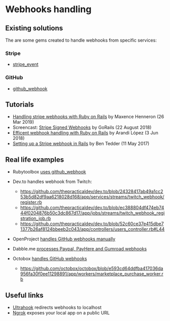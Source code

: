 # Webhooks handling


## Existing solutions

The are some gems created to handle webhooks from specific services:

### Stripe

  - [stripe_event](https://github.com/integrallis/stripe_event)

### GitHub

  - [github_webhook](https://github.com/ssaunier/github_webhook)


## Tutorials

- [Handling stripe webhooks with Ruby on Rails](https://dev.to/maxencehenneron/handling-stripe-webhooks-with-ruby-on-rails-4bb7) by Maxence Henneron   (26 Mar 2019)
- Screencast: [Stripe Signed Webhooks](https://gorails.com/episodes/stripe-signed-webhooks) by GoRails (22 August 2018)
- [Efficent webhook handling with Ruby on Rails](https://dev.to/arandilopez/efficent-webhook-handlig-with-ruby-on-rails-4pj) by  Arandi López  (3 Jun  2018)
- [Setting up a Stripe webhook in Rails](http://www.bentedder.com/setting-up-a-stripe-webhook-in-rails/) by Ben Tedder (11 May 2017)


## Real life examples

- Rubytoolbox [uses github_webhook](https://github.com/rubytoolbox/rubytoolbox/blob/master/app/controllers/webhooks/github_controller.rb)

- Dev.to handles webhook from Twitch:
  - https://github.com/thepracticaldev/dev.to/blob/24328417ab49a1cc253b5d82df9aa6218028d168/app/services/streams/twitch_webhook/register.rb
  - https://github.com/thepracticaldev/dev.to/blob/ec388804df474eb7444f0204876b50c3dc867d17/app/jobs/streams/twitch_webhook_registration_job.rb
  - https://github.com/thepracticaldev/dev.to/blob/52c60ce37e415dbe71377b26af8124bbeeb2c043/app/controllers/users_controller.rb#L44

- OpenProject [handles GitHub webhooks manually](https://github.com/opf/openproject/blob/550c87a0791d66fc33503a9c4ccbdf9c0dce7a3d/modules/github_integration/lib/open_project/github_integration/hook_handler.rb)

- Dabble.me [processes Paypal, PayHere and Gumroad webhooks](https://github.com/parterburn/dabble.me/blob/bfab96a9074d5c71c45a98f35652a732ad633f38/app/controllers/payments_controller.rb)

- Octobox [handles GitHub webhooks](https://github.com/octobox/octobox/blob/e6696555fce94fc429f2cee83920090ff88dde2c/app/controllers/hooks_controller.rb)
  - https://github.com/octobox/octobox/blob/e593cd64ddfba417036da956fa30f0ee11298891/app/workers/marketplace_purchase_worker.rb

## Useful links

- [Ultrahook](http://www.ultrahook.com) redirects webhooks to localhost
- [Ngrok](https://ngrok.com/) exposes your local app on a public URL